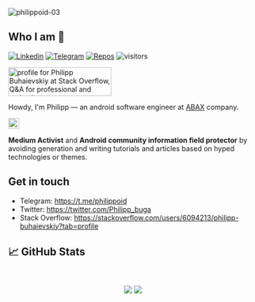 ![philippoid-03](https://user-images.githubusercontent.com/9698643/133893071-d58f2848-b915-4a99-967a-8dc045c91a99.png)


## Who I am 🤔

[![Linkedin](https://img.shields.io/badge/-philippdevel-blue?style=flat&logo=Linkedin&logoColor=white&link=https://www.linkedin.com/in/philippdevel/)](https://www.linkedin.com/in/philippdevel/)
[![Telegram](https://img.shields.io/badge/-Philippoid-0088cc?style=flat&logo=Telegram&logoColor=white&link=https://web.telegram.org/#/im?p=@Philippoid)](https://web.telegram.org/#/im?p=@Philippoid)
[![Repos](https://badges.pufler.dev/repos/pphilipp)](https://badges.pufler.dev)
![visitors](https://visitor-badge.laobi.icu/badge?page_id=pphilipp.pphilipp)

<a href="https://stackoverflow.com/users/6094213/philipp-buhaievskiy">
<img src="https://stackoverflow.com/users/flair/6094213.png?theme=dark" width="208" height="58" alt="profile for Philipp Buhaievskiy at Stack Overflow, Q&amp;A for professional and enthusiast programmers" title="profile for Philipp Buhaievskiy at Stack Overflow, Q&amp;A for professional and enthusiast programmers">
</a>

Howdy, I'm Philipp — an android software engineer at [ABAX](http://abax.no/) company.

<img align="center" alt="pphilipp | Medium" width="22px" src="https://cdn.jsdelivr.net/npm/simple-icons@v3/icons/medium.svg"/>

**Medium Activist** and **Android community information field protector** by avoiding generation and writing tutorials and articles based on hyped technologies or themes.

## Get in touch

- Telegram: https://t.me/philippoid
- Twitter: https://twitter.com/Philipp_buga
- Stack Overflow: https://stackoverflow.com/users/6094213/philipp-buhaievskiy?tab=profile

## 📈 GitHub Stats

<br>
<p align = "center">
  <img src = "https://github-readme-stats.vercel.app/api?username=pphilipp&show_icons=true&theme=tokyonight&include_all_commits=true&count_private=true&line_height=27">
<img src = "https://github-readme-stats.vercel.app/api/top-langs/?username=pphilipp&hide=TeX,HTML&theme=tokyonight">
</p>
